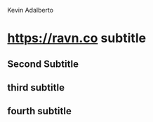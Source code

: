 Kevin Adalberto

# https://ravn.co subtitle

## Second Subtitle

## third subtitle

## fourth subtitle
